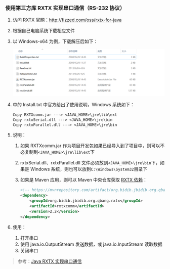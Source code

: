 ### 使用第三方库 RXTX 实现串口通信（RS-232 协议）

1. 访问 RXTX 官网：<http://fizzed.com/oss/rxtx-for-java>

2. 根据自己电脑系统下载相应文件

3. 以 Windows-x64 为例，下载解压后如下：

   ![image-20230401195907220](res/README/image-20230401195907220.png)

4. 中的 Install.txt 中官方给出了使用说明，Windows 系统如下：

   ```text
   Copy RXTXcomm.jar ---> <JAVA_HOME>\jre\lib\ext
   Copy rxtxSerial.dll ---> <JAVA_HOME>\jre\bin
   Copy rxtxParallel.dll ---> <JAVA_HOME>\jre\bin
   ```

5. 说明：

   1. 如果 RXTXcomm.jar 作为项目开发包如果已经导入到了项目中，则可以不必复制到`<JAVA_HOME>\jre\lib\ext`下

   2. rxtxSerial.dll、rxtxParallel.dll 文件必须放到`<JAVA_HOME>\jre\bin`下，如果是 Windows 系统，则也可以放到`C:\Windows\System32`目录下

   3. 如果是 Maven 应用，则可以 Maven 中央仓库获取 [RXTX 依赖](https://mvnrepository.com/artifact/org.bidib.jbidib.org.qbang.rxtx/rxtxcomm)：

      ```xml
      <!-- https://mvnrepository.com/artifact/org.bidib.jbidib.org.qbang.rxtx/rxtxcomm -->
      <dependency>
          <groupId>org.bidib.jbidib.org.qbang.rxtx</groupId>
          <artifactId>rxtxcomm</artifactId>
          <version>2.2</version>
      </dependency>
      ```

6. 使用：

   1. 打开串口
   2. 使用 java.io.OutputStream 发送数据，或 java.io.InputStream 读取数据
   3. 关闭串口


> 参考：[Java RXTX 实现串口通信](https://blog.csdn.net/wangmx1993328/article/details/88692848)